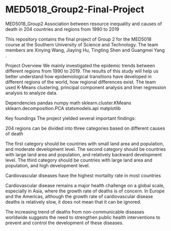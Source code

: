 # MED5018_Group2-Final-Project

MED5018_Group2
Association between resource inequality and causes of death in 204 countries and regions from 1990 to 2019

This repository contains the final project of Group 2 for the MED5018 course at the Southern University of Science and Technology. The team members are Xinying Wang, Jiaying Hu, Tingting Shen and Guangmei Yang .

Project Overview
We mainly investigated the epidemic trends between different regions from 1990 to 2019. The results of this study will help us better understand how epidemiological transitions have developed in different regions of the world, how regional differences exist. The team used K-Means clustering, principal component analysis and liner regression analysis to analyze data.

Dependencies
pandas
numpy
math
sklearn.cluster.KMeans
sklearn.decomposition.PCA
statsmodels.api
matplotlib

Key foundings
The project yielded several important findings:

204 regions can be divided into three categories based on different causes of death

The first category should be countries with small land area and population, and moderate development level. The second category should be countries with large land area and population, and relatively backward development level. The third category should be countries with large land area and population, and high development level.

Cardiovascular diseases have the highest mortality rate in most countries

Cardiovascular disease remains a major health challenge on a global scale, especially in Asia, where the growth rate of deaths is of concern. In Europe and the Americas, although the growth rate of cardiovascular disease deaths is relatively slow, it does not mean that it can be ignored.

The increasing trend of deaths from non-communicable diseases worldwide suggests the need to strengthen public health interventions to prevent and control the development of these diseases.
